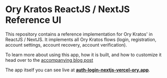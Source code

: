 # Ory Kratos ReactJS / NextJS Reference UI

This repository contains a reference implementation for Ory Kratos' in ReactJS
/ NextJS. It implements all Ory Kratos flows (login, registration, account
settings, account recovery, account verification).

To learn more about using this app, how it is built, and how to customize it
head over to the
[accompanying blog post](https://www.ory.sh/login-spa-react-nextjs-authentication-example-api)

The app itself you can see live at
**[auth-login-nextjs-vercel-ory.app](https://react-nextjs-example.vercel.app)**.
